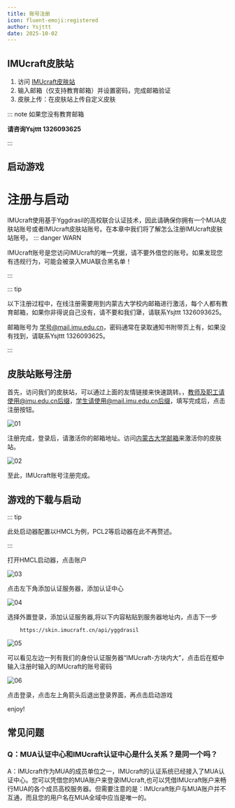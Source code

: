 ```yaml
---
title: 账号注册
icon: fluent-emoji:registered
author: Ysjttt
date: 2025-10-02
---
```




## **IMUcraft皮肤站**

1. 访问 [IMUcraft皮肤站](https://skin.imucraft.cn)
2. 输入邮箱（仅支持教育邮箱）并设置密码，完成邮箱验证
3. 皮肤上传：在皮肤站上传自定义皮肤



::: note 如果您没有教育邮箱

**请咨询Ysjttt 1326093625**

:::




## **启动游戏**

# 注册与启动

IMUcraft使用基于Yggdrasil的高校联合认证技术，因此请确保你拥有一个MUA皮肤站账号或者IMUcraft皮肤站账号。在本章中我们将了解怎么注册IMUcraft皮肤站账号。
::: danger WARN

IMUcraft账号是您访问IMUcraft的唯一凭据，请不要外借您的账号。如果发现您有违规行为，可能会被录入MUA联合黑名单！

:::



::: tip

以下注册过程中，在线注册需要用到内蒙古大学校内邮箱进行激活，每个人都有教育邮箱，如果你非得说自己没有，请不要和我们犟，请联系Ysjttt 1326093625。

邮箱账号为  学号@mail.imu.edu.cn，密码通常在录取通知书附带页上有，如果没有找到，请联系Ysjttt 1326093625。

:::

## 皮肤站账号注册

首先，访问我们的皮肤站，可以通过上面的友情链接来快速跳转。，教师及职工请使用@imu.edu.cn后缀，学生请使用@mail.imu.edu.cn后缀，填写完成后，点击注册按钮。

![01](https://lsky.imucraft.cn/i/2025/10/02/40.png)

注册完成，登录后，请激活你的邮箱地址。访问[内蒙古大学邮箱](http://mail.imu.edu.cn)来激活你的皮肤站。

![02](https://lsky.imucraft.cn/i/2025/10/02/41.png)

至此，IMUcraft账号注册完成。

## 游戏的下载与启动
::: tip

此处启动器配置以HMCL为例，PCL2等启动器在此不再赘述。

:::

打开HMCL启动器，点击账户

![03](imgs/图片4.png)

点击左下角添加认证服务器，添加认证中心

![04](imgs/图片5.png)

选择外置登录，添加认证服务器,将以下内容粘贴到服务器地址内，点击下一步

```服务器地址
    https://skin.imucraft.cn/api/yggdrasil
```

![05](imgs/图片6.png)

可以看见左边一列有我们的身份认证服务器“IMUcraft-方块内大”，点击后在框中输入注册时输入的IMUcraft的账号密码

![06](imgs/图片7.png)

点击登录，点击左上角箭头后退出登录界面，再点击启动游戏

enjoy!

## 常见问题
### Q：MUA认证中心和IMUcraft认证中心是什么关系？是同一个吗？

A：IMUcraft作为MUA的成员单位之一，IMUcraft的认证系统已经接入了MUA认证中心。您可以凭借您的MUA账户来登录IMUcraft,也可以凭借IMUcraft账户来畅行MUA的各个成员高校服务器。但需要注意的是：IMUcraft账户与MUA账户并不互通，而且您的用户名在MUA全域中应当是唯一的。